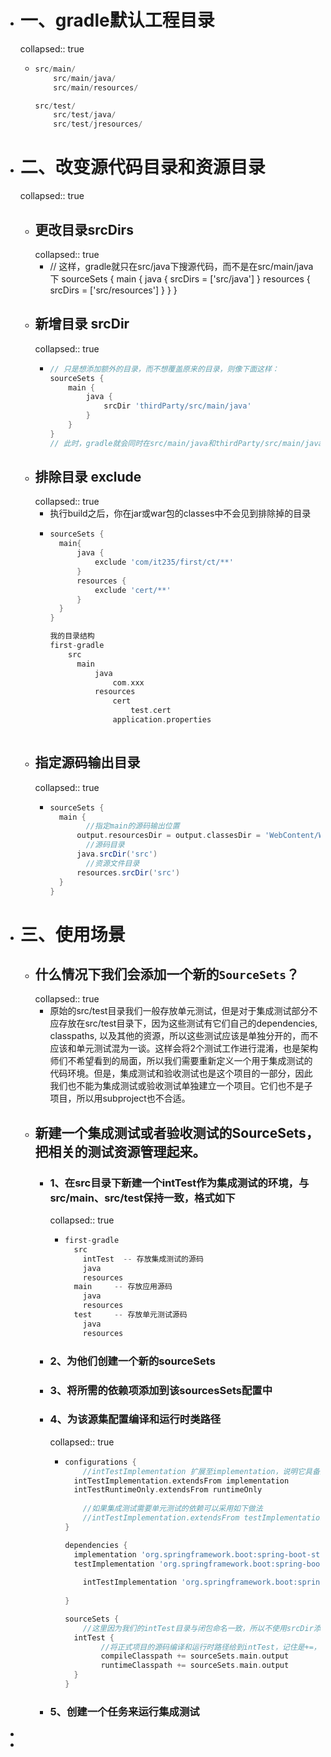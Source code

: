 - # 一、gradle默认工程目录
  collapsed:: true
	- ```groovy
	  src/main/
	      src/main/java/
	      src/main/resources/
	  
	  src/test/
	      src/test/java/
	      src/test/jresources/
	  
	  ```
- # 二、改变源代码目录和资源目录
  collapsed:: true
	- ## 更改目录srcDirs
	  collapsed:: true
		- // 这样，gradle就只在src/java下搜源代码，而不是在src/main/java下
		  sourceSets {
		      main {
		          java {
		              srcDirs = ['src/java']
		          }
		          resources {
		              srcDirs = ['src/resources']
		          }
		      }
		  }
	- ## 新增目录 srcDir
	  collapsed:: true
		- ```groovy
		  // 只是想添加额外的目录，而不想覆盖原来的目录，则像下面这样：
		  sourceSets {
		      main {
		          java {
		              srcDir 'thirdParty/src/main/java'
		          }
		      }
		  }
		  // 此时，gradle就会同时在src/main/java和thirdParty/src/main/java两个目录下都进行源代码搜索
		  ```
	- ## 排除目录 exclude
	  collapsed:: true
		- 执行build之后，你在jar或war包的classes中不会见到排除掉的目录
		- ```groovy
		  sourceSets {
		  	main{
		  		java {
		  			exclude 'com/it235/first/ct/**'
		  		}
		  		resources {
		  			exclude 'cert/**'
		  		}
		  	}
		  }
		  
		  我的目录结构
		  first-gradle
		      src
		  		main
		  			java
		  				com.xxx
		  			resources
		  				cert
		  					test.cert
		  				application.properties
		  			
		  
		  ```
	- ## 指定源码输出目录
	  collapsed:: true
		- ```groovy
		  sourceSets {
		  	main {
		          //指定main的源码输出位置
		  		output.resourcesDir = output.classesDir = 'WebContent/WEB-INF/classes/'
		          //源码目录
		  		java.srcDir('src')
		          //资源文件目录
		  		resources.srcDir('src')
		  	}
		  }
		  
		  ```
- # 三、使用场景
	- ## 什么情况下我们会添加一个新的`SourceSets`？
	  collapsed:: true
		- 原始的src/test目录我们一般存放单元测试，但是对于集成测试部分不应存放在src/test目录下，因为这些测试有它们自己的dependencies, classpaths, 以及其他的资源，所以这些测试应该是单独分开的，而不应该和单元测试混为一谈。这样会将2个测试工作进行混淆，也是架构师们不希望看到的局面，所以我们需要重新定义一个用于集成测试的代码环境。但是，集成测试和验收测试也是这个项目的一部分，因此我们也不能为集成测试或验收测试单独建立一个项目。它们也不是子项目，所以用subproject也不合适。
	- ## 新建一个集成测试或者验收测试的SourceSets，把相关的测试资源管理起来。
		- ### 1、在src目录下新建一个intTest作为集成测试的环境，与src/main、src/test保持一致，格式如下
		  collapsed:: true
			- ```groovy
			  first-gradle
			    src
			      intTest  -- 存放集成测试的源码
			  	  java
			  	  resources
			  	main     -- 存放应用源码
			  	  java
			  	  resources
			  	test     -- 存放单元测试源码
			  	  java
			  	  resources
			  
			  ```
		- ### 2、为他们创建一个新的sourceSets
		- ### 3、将所需的依赖项添加到该sourcesSets配置中
		- ### 4、为该源集配置编译和运行时类路径
		  collapsed:: true
			- ```groovy
			  configurations {
			      //intTestImplementation 扩展至implementation，说明它具备生产源码的各项依赖
			  	intTestImplementation.extendsFrom implementation
			  	intTestRuntimeOnly.extendsFrom runtimeOnly
			      
			      //如果集成测试需要单元测试的依赖可以采用如下做法
			      //intTestImplementation.extendsFrom testImplementation
			  }
			  
			  dependencies {
			  	implementation 'org.springframework.boot:spring-boot-starter-web'
			  	testImplementation 'org.springframework.boot:spring-boot-starter-test'
			  	
			      intTestImplementation 'org.springframework.boot:spring-boot-starter-test'
			      
			  }
			  
			  sourceSets {
			      //这里因为我们的intTest目录与闭包命名一致，所以不使用srcDir添加也能自动识别
			  	intTest {
			          //将正式项目的源码编译和运行时路径给到intTest，记住是+=，而不是覆盖
			          compileClasspath += sourceSets.main.output
			          runtimeClasspath += sourceSets.main.output
			  	}
			  }
			  
			  ```
		- ### 5、创建一个任务来运行集成测试
-
-